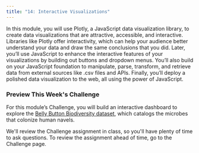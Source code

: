```yaml
---
title: "14: Interactive Visualizations"
---
```


<img style="display: none;" src="https://static.bc-edx.com/data/dl-1-2/m14/lms/img/banner.jpg" alt="lesson banner" />

In this module, you will use Plotly, a JavaScript data visualization library, to create data visualizations that are attractive, accessible, and interactive. Libraries like Plotly offer interactivity, which can help your audience better understand your data and draw the same conclusions that you did. Later, you’ll use JavaScript to enhance the interactive features of your visualizations by building out buttons and dropdown menus. You’ll also build on your JavaScript foundation to manipulate, parse, transform, and retrieve data from external sources like .csv files and APIs. Finally, you’ll deploy a polished data visualization to the web, all using the power of JavaScript.
### Preview This Week's Challenge

For this module’s Challenge, you will build an interactive dashboard to explore the [Belly Button Biodiversity dataset](http://robdunnlab.com/projects/belly-button-biodiversity/), which catalogs the microbes that colonize human navels.

We'll review the Challenge assignment in class, so you'll have plenty of time to ask questions. To review the assignment ahead of time, go to the Challenge page.
